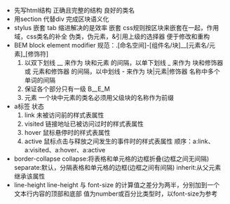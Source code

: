 - 先写html结构
    正确且完整的结构
    良好的类名
- 用section 代替div 完成区块语义化
- stylus 嵌套
    tab 缩进解决的是效率
    嵌套 css规则按区块来嵌套在一起，作用域，css类名的补全
    伪类，伪元素，&引用上级的选择器
    便于修改和重构
- BEM block element modifier
    规范：.[命名空间]-[组件名/块]__[元素名/元素]_[修饰符]
    1. 以双下划线 __ 来作为 块和元素 的间隔，以单下划线 _ 来作为 块和修饰器 或 元素和修饰器 的间隔，以中划线 - 来作为 块|元素|修饰器 名称中多个单词的间隔
    2. 保证各个部分只有一级 B__E_M  
    3. 元素 一个块中元素的类名必须用父级块的名称作为前缀
- a标签
    状态
    1. link 未被访问前的样式表属性
    2. visited 链接地址已被访问过时的样式表属性
    3. hover 鼠标悬停时的样式表属性
    4. active 鼠标点击与释放之间发生的事件时的样式表属性
    顺序：a:link、a:visited、a:hover、a:active
- border-collapse
    collapse:将表格和单元格的边框折叠(边框之间无间隔)
    separate:默认，分隔表格和单元格的边框(边框之间有间隔)
    inherit:从父元素继承该属性
- line-height
    line-height 与 font-size 的计算值之差分为两半，分别加到一个文本行内容的顶部和底部
    值为number或百分比类型时，以font-size为参考

    

